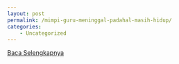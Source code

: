 ```yaml
---
layout: post
permalink: /mimpi-guru-meninggal-padahal-masih-hidup/
categories:
    - Uncategorized
---
```


[Baca Selengkapnya](/07)